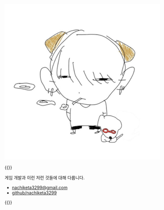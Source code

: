 <br/>

<img src="logo.jpg" class="main-logo"/>

<br/>

{{<admo title="RZNBRN의 블로그">}}

게임 개발과 이런 저런 것들에 대해 다룹니다.

* nachiketa3299@gmail.com
* [github/nachiketa3299](https://github.com/nachiketa3299)

{{</admo>}}